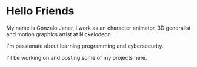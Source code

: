 # Hello Friends

My name is Gonzalo Janer, I work as an character animator, 3D generalist and motion graphics artist at Nickelodeon.

I'm passionate about learning programming and cybersecurity.

I'll be working on and posting some of my projects here.
